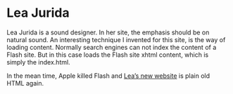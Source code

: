 <!--
  id: 2250
  slug: lea-jurida
  type: fortpolio
  excerpt: <p>Flash website for sound designer Lea Jurida.</p>
  categories: frontend, Flash, illustration, graphic design, interaction design, backend
  tags: HTML, XML, graphic design, Actionscript, Flash, illustration, video, interaction design, concept
  clients: Lea Jurida
  collaboration: 
  prizes: 
  thumbnail: jurida.jpg
  image: jurida.jpg
  images: jurida.jpg
  inCv: true
  inPortfolio: false
  dateFrom: 2010-09-11
  dateTo: 2010-10-11
-->

# Lea Jurida

<p>Lea Jurida is a sound designer. In her site, the emphasis should be on natural sound. An interesting technique I invented for this site, is the way of loading content. Normally search engines can not index the content of a Flash site. But in this case loads the Flash site xhtml content, which is simply the index.html.</p>
<p>In the mean time, Apple killed Flash and <a href="http://www.jurida.com/">Lea&#8217;s new website</a> is plain old HTML again.</p>